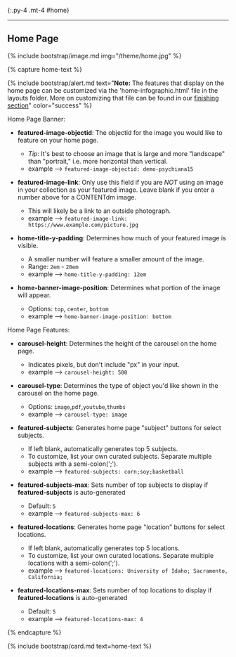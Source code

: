 {:.py-4 .mt-4 #home}
***

## Home Page

{% include bootstrap/image.md img="/theme/home.jpg" %}

{% capture home-text %}

{% include bootstrap/alert.md text="**Note:** The features that display on the home page can be customized via the 'home-infographic.html' file in the layouts folder. More on customizing that file can be found in our [finishing section](finishing.html#home)" color="success" %} 

Home Page Banner:

- **featured-image-objectid**: The objectid for the image you would like to feature on your home page. 
	- *Tip*: It's best to choose an image that is large and more "landscape" than "portrait," i.e. more horizontal than vertical. 
	- example --> `featured-image-objectid: demo-psychiana15`

- **featured-image-link**: Only use this field if you are *NOT* using an image in your collection as your featured image. Leave blank if you enter a number above for a CONTENTdm image. 
	- This will likely be a link to an outside photograph.
	- example --> `featured-image-link: https://www.example.com/picture.jpg`

- **home-title-y-padding**: Determines how much of your featured image is visible. 
	- A smaller number will feature a smaller amount of the image.
	- Range: `2em` - `20em`
	- example --> `home-title-y-padding: 12em`

- **home-banner-image-position**: Determines what portion of the image will appear. 
	- Options: `top`, `center`, `bottom`
	- example --> `home-banner-image-position: bottom`

Home Page Features:

- **carousel-height**: Determines the height of the carousel on the home page.
	- Indicates pixels, but don't include "px" in your input.
	- example --> `carousel-height: 500`

- **carousel-type**: Determines the type of object you'd like shown in the carousel on the home page.
	- Options: `image`,`pdf`,`youtube`,`thumbs`
	- example --> `carousel-type: image`

- **featured-subjects**: Generates home page "subject" buttons for select subjects.
	- If left blank, automatically generates top 5 subjects. 
	- To customize, list your own curated subjects. Separate multiple subjects with a semi-colon(';'). 
	- example --> `featured-subjects: corn;soy;basketball`

- **featured-subjects-max**: Sets number of top subjects to display if **featured-subjects** is auto-generated
	- Default: `5`
	- example --> `featured-subjects-max: 6`

- **featured-locations**: Generates home page "location" buttons for select locations.
	- If left blank, automatically generates top 5 locations. 
	- To customize, list your own curated locations. Separate multiple locations with a semi-colon(';'). 
	- example --> `featured-locations: University of Idaho; Sacramento, California;`

- **featured-locations-max**: Sets number of top locations to display if **featured-locations** is auto-generated
	- Default: `5`
	- example --> `featured-locations-max: 4`

{% endcapture %}

{% include bootstrap/card.md text=home-text %}